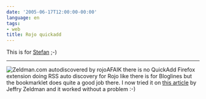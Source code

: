```yaml
---
date: '2005-06-17T12:00:00-00:00'
language: en
tags:
- web
title: Rojo quickadd
---
```



This is for <a href="http://leftontheweb.com/">Stefan</a> ;-)

-------------------------------



<img src="http://www.zerokspot.com/uploads/rojo-autodiscovery.png" alt="Zeldman.com autodiscovered by rojo" class="left"/>AFAIK there is no QuickAdd Firefox extension doing RSS auto discovery for Rojo like there is for Bloglines but the bookmarklet does quite a good job there. I now tried it on <a href="http://zeldman.com/daily/0605b.shtml">this article</a> by Jeffry Zeldman and it worked without a problem :-)